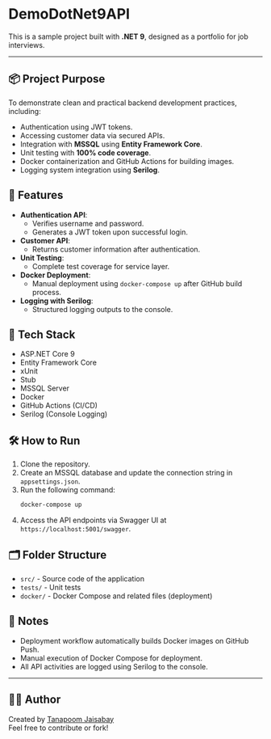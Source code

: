 # DemoDotNet9API

This is a sample project built with **.NET 9**, designed as a portfolio for job interviews.

---

## 📦 Project Purpose

To demonstrate clean and practical backend development practices, including:
- Authentication using JWT tokens.
- Accessing customer data via secured APIs.
- Integration with **MSSQL** using **Entity Framework Core**.
- Unit testing with **100% code coverage**.
- Docker containerization and GitHub Actions for building images.
- Logging system integration using **Serilog**.

## 📌 Features

- **Authentication API**: 
  - Verifies username and password.
  - Generates a JWT token upon successful login.
- **Customer API**:
  - Returns customer information after authentication.
- **Unit Testing**:
  - Complete test coverage for service layer.
- **Docker Deployment**:
  - Manual deployment using `docker-compose up` after GitHub build process.
- **Logging with Serilog**:
  - Structured logging outputs to the console.

## 🚀 Tech Stack

- ASP.NET Core 9
- Entity Framework Core
- xUnit
- Stub
- MSSQL Server
- Docker
- GitHub Actions (CI/CD)
- Serilog (Console Logging)

## 🛠️ How to Run

1. Clone the repository.
2. Create an MSSQL database and update the connection string in `appsettings.json`.
3. Run the following command:
   ```bash
   docker-compose up
   ```
4. Access the API endpoints via Swagger UI at `https://localhost:5001/swagger`.

## 🗂️ Folder Structure

- `src/` - Source code of the application
- `tests/` - Unit tests
- `docker/` - Docker Compose and related files (deployment)

## 📌 Notes

- Deployment workflow automatically builds Docker images on GitHub Push.
- Manual execution of Docker Compose for deployment.
- All API activities are logged using Serilog to the console.

---

## 👨‍💻 Author

Created by [Tanapoom Jaisabay](https://github.com/tanapoomjaisabay)  
Feel free to contribute or fork!
